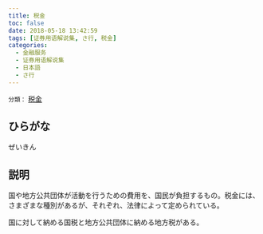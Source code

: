 ```yaml
---
title: 税金
toc: false
date: 2018-05-18 13:42:59
tags: [证券用语解说集, さ行, 税金]
categories:
  - 金融服务
  - 证券用语解说集
  - 日本語
  - さ行
---
```


`分類：` [税金](/tags/税金/)

## ひらがな

ぜいきん

## 説明

国や地方公共団体が活動を行うための費用を、国民が負担するもの。税金には、さまざまな種別があるが、それぞれ、法律によって定められている。

国に対して納める国税と地方公共団体に納める地方税がある。
